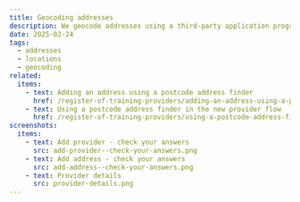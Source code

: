```yaml
---
title: Geocoding addresses
description: We geocode addresses using a third-party application programming interface (API)
date: 2025-02-24
tags:
  - addresses
  - locations
  - geocoding
related:
  items:
    - text: Adding an address using a postcode address finder
      href: /register-of-training-providers/adding-an-address-using-a-postcode-address-finder/
    - text: Using a postcode address finder in the new provider flow
      href: /register-of-training-providers/using-a-postcode-address-finder-in-the-new-provider-flow/
screenshots:
  items:
    - text: Add provider - check your answers
      src: add-provider--check-your-answers.png
    - text: Add address - check your answers
      src: add-address--check-your-answers.png
    - text: Provider details
      src: provider-details.png
---
```

